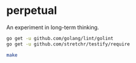 # perpetual

An experiment in long-term thinking.

``` sh
go get -u github.com/golang/lint/golint
go get -u github.com/stretchr/testify/require

make
```

